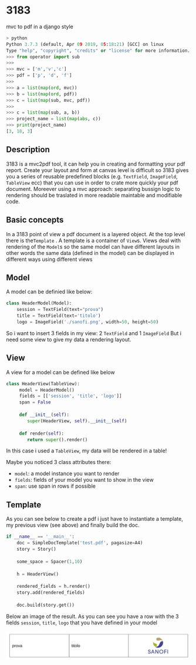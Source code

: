 # 3183
mvc to pdf in a django style 

```python
> python
Python 3.7.3 (default, Apr 09 2019, 05:18:21) [GCC] on linux
Type "help", "copyright", "credits" or "license" for more information.
>>> from operator import sub
>>> 
>>> mvc = ['m','v','c']
>>> pdf = ['p', 'd', 'f']
>>> 
>>> a = list(map(ord, mvc))
>>> b = list(map(ord, pdf))
>>> c = list(map(sub, mvc, pdf))
>>>
>>> c = list(map(sub, a, b))
>>> project_name = list(map(abs, c))
>>> print(project_name)
[3, 18, 3] 
```

## Description

3183 is a mvc2pdf tool, it can help you in creating and formatting your pdf report.
Create your layout and form at canvas level is difficult so 3183 gives you a series
of reusable predefined blocks (e.g. `TextField`, `ImageField`, `TableView` ecc) that 
you can use in order to crate more quickly your pdf document. Moreever using a mvc
approach: separating bussign logic to rendering should be traslated in more readable
maintable and modifiable code.

## Basic concepts

In a 3183 point of view a pdf document is a layered object.
At the top level there is the`Template` . A template is a
container of `View`s. Views deal with rendering of the `Model`s
so the same model can have different layouts in other words the
same data (defined in the model) can be displayed in different
ways using different views

## Model

A model can be definied like below:

```python
class HeaderModel(Model):
    session = TextField(text="prova")
    title = TextField(text='titolo')
    logo = ImageField('./sanofi.png', width=50, height=50)

```

So i want to insert 3 fields in my view: 2 `TextField` and 1 `ImageField`
But i need some view to give my data a rendering layout.

## View

A view for a model can be defined like below

```python
class HeaderView(TableView):
     model = HeaderModel()
     fields = [['session', 'title', 'logo']]
     span = False

     def __init__(self):
        super(HeaderView, self).__init__(self)

     def render(self):
        return super().render()
```

In this case i used a `TableView`, my data will be rendered
in a table!

Maybe you noticed 3 class attributes there:

* `model`: a model instance you want to render
* `fields`: fields of your model you want to show in the view
* `span`: use span in rows if possible

## Template

As you can see below to create a pdf i just have to instantiate
a template, my previous view (see above) and finally build the doc.

```python
if __name__ == '__main__':
    doc = SimpleDocTemplate('test.pdf', pagasize=A4)
    story = Story()

    some_space = Spacer(1,10)

    h = HeaderView()

    rendered_fields = h.render()
    story.add(rendered_fields) 

    doc.build(story.get())

```

Below an image of the result.
As you can see you have a row with the 3 fields `session`, `title`, `logo` that you have defined in your model

![header](https://github.com/kinderp/3183/blob/master/header.png)
